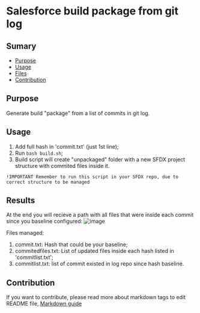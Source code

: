 # Salesforce build package from git log

## Sumary
* [Purpose](#purpose)
* [Usage](#usage)
* [Files](#files)
* [Contribution](#Contribution)

## Purpose
Generate build "package" from a list of commits in git log.

## Usage   
1. Add full hash in 'commit.txt' (just 1st line);  
2. Run `bash build.sh`;  
3. Build script will create "unpackaged" folder with a new SFDX project structure with commited files inside it.  
```
!IMPORTANT Remember to run this script in your SFDX repo, due to correct structure to be managed
```

## Results
At the end you will recieve a path with all files that were inside each commit since you baseline configured: 
![image](https://user-images.githubusercontent.com/15347353/137984457-d3f31da5-8adb-4f0d-9c90-5f3275177a83.png)

Files managed: 
1. commit.txt: Hash that could be your baseline;
2. commitedfiles.txt: List of updated files inside each hash listed in 'commitlist.txt';
3. commitlist.txt: list of commit existed in log repo since hash baseline.

## Contribution
If you want to contribute, please read more about markdown tags to edit README file, [Markdown guide](https://docs.microsoft.com/en-us/vsts/project/wiki/markdown-guidance?view=vsts)
